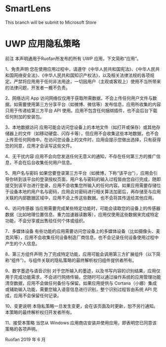 # SmartLens
This branch will be submit to Microsoft Store
 
# UWP 应用隐私策略
前注  本声明通用于Ruofan所发布的所有 UWP 应用，下文简称“应用”。

 

1、免责声明
您在使用应用过程中，请遵守《中华人民共和国宪法》、《中华人民共和国网络安全法》、《中华人民共和国知识产权法》，以及相关法律法规的各项规定。严禁将应用用于任何非法用途，一切因用户（主观或客观上）使用不当所带来的法律问题，开发者一概不负责。

2、网络访问
App 访问网络仅仅用于获取所需数据，不会上传任何用户文件与数据。如需要使用第三方分享平台（如微博、微信等）发布信息，应用所收集的内容只用于传递给第三方平台 API 使用。应用不包含任何捆绑插件，也不会后台下载任何附加的安装包。

3、本地数据访问
应用可能会访问您设备上的本地文件（如打开或保存）或其他存储器上的文件（如移动硬盘、闪存卡等），但应用不会收集这些本地数据，也不会上传至任何网络中。在访问您设备上的文件时，应用会提示您做出选择，只有获得您的同意，应用才会读写这些文件。

4、无干扰内容
应用不会向您发送任何无意义的通知，不存在任何第三方的推广信息，不会在后台收集任何用户信息。

5、用户名与密码
如果您要登录第三方平台（如微博，下称“该平台”），应用会引导你转到该平台的登录授权页面，用户名与密码的输入过程皆由您自行完成，随即提交到该平台进行登录，应用不会收集您所输入的任何内容。如果应用需要存储位于设备本地的用户名与密码，应用会对密码进行相关算法加密后，再存储至与应用关联的内部数据区域中，应用不会上传这些数据，也不会将其传送给其他应用。

6、访问传感器
当应用需要完成某些特定功能时，可能会读取您的设备上的传感器数据（比如地理位置信息、重力加速器读数等），应用仅使用这些数据来完成特定功能，不会分享或出售给任何个体或组织。

7、多媒体设备
有些功能的应用需要访问您设备上的多媒体设备（比如摄像头、麦克风等），应用不会收集任何设备制造厂商信息，也不会记录任何设备使用过程中产生的个人信息。

8、第三方组件声明
为了完成特定功能，应用可能会调用第三方扩展组件（以下简称“组件”）。与组件关联的隐私策略的最终解析权归组件提供者所有。

9、数字墨迹与语音识别
对于您所输入的墨迹，以及书写内容的识别结果，应用仅用于完成功能需求，不会进行网络传输，您随时可以通过操作系统的应用管理功能清空数据，应用不会做任何备份与保留。如果应用提供与 Cortana（小娜）集成或辅助输入功能，需要您输入语音信息进行识别，整个识别过程皆由系统 API 完成，应用不会保留任何记录。

10、变更说明
本隐私策略一旦发生变更，会在该页面及时更新，恕不另行通知。本策略的最终解析权归开发者所有。

11、接受本策略
当您从 Windows 应用商店安装并使用应用，即表明您已同意该策略的各项声明。

 

 

Ruofan
2019 年 6 月                               
